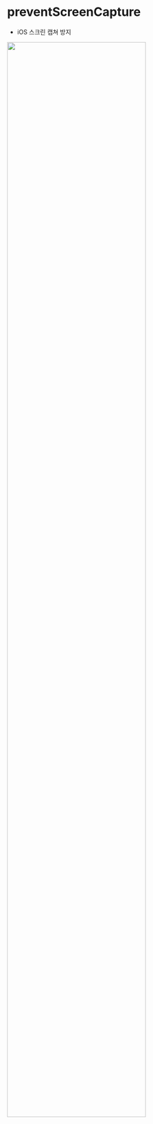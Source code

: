 # preventScreenCapture

- iOS 스크린 캡쳐 방지 

<img width="80%" src="https://user-images.githubusercontent.com/1383686/142360934-a64c01a2-762d-4e35-bb2c-2e23273c3901.gif"/>
